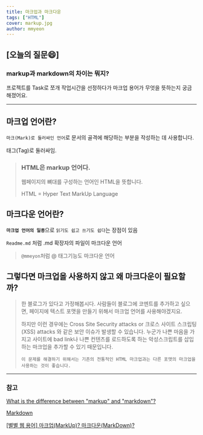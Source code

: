 ```yaml
---
title: 마크업과 마크다운
tags: ["HTML"]
cover: markup.jpg
author: mmyeon
---
```


## [오늘의 질문😄]

### markup과 markdown의 차이는 뭐지?

프로젝트를 Task로 쪼개 작업시간을 선정하다가 마크업 용어가 무엇을 뜻하는지 궁금해졌어요.

---

## 마크업 언어란?

`마크(Mark)로 둘러싸인 언어`로 문서의 골격에 해당하는 부분을 작성하는 데 사용합니다.

태그(Tag)로 둘러싸임.

> ### HTML은 markup 언어다.
>
> 웹페이지의 뼈대를 구성하는 언어인 HTML을 뜻합니다.
>
> HTML = Hyper Text MarkUp Language

## 마크다운 언어란?

<b>`마크업 언어의 일종`</b>으로 `읽기도 쉽고 쓰기도 쉽다`는 장점이 있음

`Readme.md` 처럼 .md 확장자의 파일이 마크다운 언어

> `@mmeyon`처럼 @ 태그기능도 마크다운 언어

## 그렇다면 마크업을 사용하지 않고 왜 마크다운이 필요할까?

> 한 블로그가 있다고 가정해봅시다. 사람들이 블로그에 코멘트를 추가하고 싶으면, 페이지에 텍스트 포맷을 만들기 위해서 마크업 언어를 사용해야겠지요.<br>
>
> 하지만 이런 경우에는 Cross Site Security attacks or 크로스 사이트 스크립팅(XSS) attacks 와 같은 보안 이슈가 발생할 수 있습니다. 누군가 나쁜 마음을 가지고 사이트에 bad link나 나쁜 컨텐츠를 로드하도록 하는 악성스크립트를 삽입하는 마크업을 추가할 수 있기 때문입니다.
>
> `이 문제를 해결하기 위해서는 기존의 전통적인 HTML 마크업과는 다른 포맷의 마크업을 사용하는 것이 좋습니다.`

---

### 참고

[What is the difference between "markup" and "markdown"?](https://www.quora.com/What-is-the-difference-between-markup-and-markdown)

[Markdown](https://en.wikipedia.org/wiki/Markdown)

[[별별 웹 용어] 마크업(MarkUp)? 마크다운(MarkDown)?](https://cordelia273.space/15)
